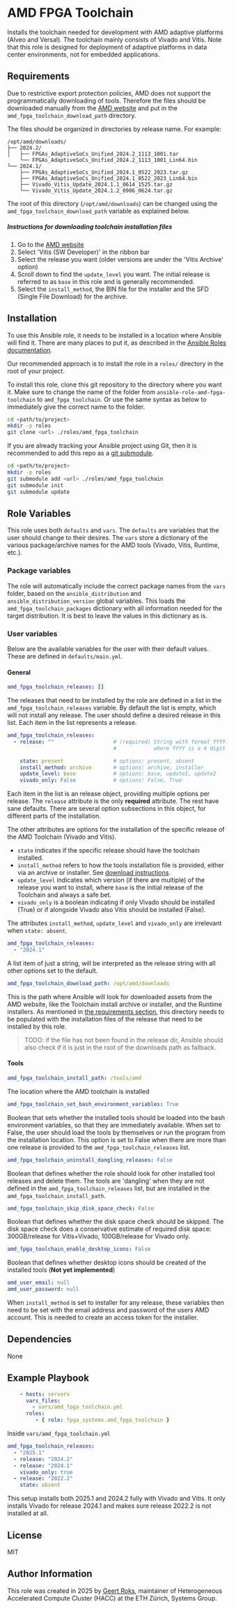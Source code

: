 AMD FPGA Toolchain
=========

Installs the toolchain needed for development with AMD adaptive platforms (Alveo and Versal). The toolchain mainly consists of Vivado and Vitis. Note that this role is designed for deployment of adaptive platforms in data center environments, not for embedded applications.

Requirements
------------

Due to restrictive export protection policies, AMD does not support the programmatically downloading of tools. Therefore the files should be downloaded manually from the [AMD website](https://www.xilinx.com/support/download/index.html/content/xilinx/en/downloadNav/vitis.html) and put in the `amd_fpga_toolchain_download_path` directory.

The files should be organized in directories by release name. For example:

```
/opt/amd/downloads/
├── 2024.2/
│   ├── FPGAs_AdaptiveSoCs_Unified_2024.2_1113_1001.tar
    └── FPGAs_AdaptiveSoCs_Unified_2024.2_1113_1001_Lin64.bin
└── 2024.1/
    ├── FPGAs_AdaptiveSoCs_Unified_2024.1_0522_2023.tar.gz
    ├── FPGAs_AdaptiveSoCs_Unified_2024.1_0522_2023_Lin64.bin
    ├── Vivado_Vitis_Update_2024.1.1_0614_1525.tar.gz
    └── Vivado_Vitis_Update_2024.1.2_0906_0624.tar.gz
```
The root of this directory (`/opt/amd/downloads`) can be changed using the `amd_fpga_toolchain_download_path` variable as explained below.

##### Instructions for downloading toolchain installation files
1) Go to the [AMD website](https://www.xilinx.com/support/download/index.html/content/xilinx/en/downloadNav/vitis.html)
2) Select 'Vitis (SW Developer)' in the ribbon bar
3) Select the release you want (older versions are under the 'Vitis Archive' option)
4) Scroll down to find the `update_level` you want. The initial release is referred to as `base` in this role and is generally recommended.
5) Select the `install_method`, the BIN file for the installer and the SFD (Single File Download) for the archive.

Installation
------------
To use this Ansible role, it needs to be installed in a location where Ansible will find it. There are many places to put it, as described in the [Ansible Roles documentation](https://docs.ansible.com/ansible/latest/playbook_guide/playbooks_reuse_roles.html#storing-and-finding-roles).

Our recommended approach is to install the role in a `roles/` directory in the root of your project.

To install this role, clone this git repository to the directory where you want it. Make sure to change the name of the folder from `ansible-role-amd-fpga-toolchain` to `amd_fpga_toolchain`. Or use the same syntax as below to immediately give the correct name to the folder.

```bash
cd <path/to/project>
mkdir -p roles
git clone <url> ./roles/amd_fpga_toolchain
```

If you are already tracking your Ansible project using Git, then it is recommended to add this repo as a [git submodule](https://git-scm.com/book/en/v2/Git-Tools-Submodules).

```bash
cd <path/to/project>
mkdir -p roles
git submodule add <url> ./roles/amd_fpga_toolchain
git submodule init
git submodule update
```

Role Variables
--------------

This role uses both `defaults` and `vars`. The `defaults` are variables that the user should change to their desires. The `vars` store a dictionary of the various package/archive names for the AMD tools (Vivado, Vitis, Runtime, etc.).

### Package variables

The role will automatically include the correct package names from the `vars` folder, based on the `ansible_distribution` and `ansible_distribution_version` global variables. This loads the `amd_fpga_toolchain_packages` dictionary with all information needed for the target distribution. It is best to leave the values in this dictionary as is.

### User variables

Below are the available variables for the user with their default values. These are defined in `defaults/main.yml`.

#### General

```yaml
amd_fpga_toolchain_releases: []
```
The releases that need to be installed by the role are defined in a list in the `amd_fpga_toolchain_releases` variable. By default the list is empty, which will not install any release. The user should define a desired release in this list. Each item in the list represents a release.

```yaml
amd_fpga_toolchain_releases:
  - release: ""                   # (required) String with format YYYY.X indicating AMD tools/runtime release
                                  #            where YYYY is a 4 digit year and X is a number, eg. 2024.2

    state: present                # options: present, absent
    install_method: archive       # options: archive, installer
    update_level: base            # options: base, update1, update2
    vivado_only: False            # options: False, True

```
Each item in the list is an release object, providing multiple options per release. The `release` attribute is the only **required** attribute. The rest have sane defaults. There are several option subsections in this object, for different parts of the installation.

The other attributes are options for the installation of the specific release of the AMD Toolchain (Vivado and Vitis).
- `state` indicates if the specific release should have the toolchain installed.
- `install_method` refers to how the tools installation file is provided, either via an archive or installer. See [download instructions](#Instructions_for_downloading_toolchain_installation_files).
- `update_level` indicates which version (if there are multiple) of the release you want to install, where `base` is the initial release of the Toolchain and always a safe bet.
- `vivado_only` is a boolean indicating if only Vivado should be installed (True) or if alongside Vivado also Vitis should be installed (False).

The attributes `install_method`, `update_level` and `vivado_only` are irrelevant when `state: absent`.

```yaml
amd_fpga_toolchain_releases:
  - "2024.1"
```
A list item of just a string, will be interpreted as the release string with all other options set to the default.

```yaml
amd_fpga_toolchain_download_path: /opt/amd/downloads
```
This is the path where Ansible will look for downloaded assets from the AMD website, like the Toolchain install archive or installer, and the Runtime installers. As mentioned in [the requirements section](#Requirements), this directory needs to be populated with the installation files of the release that need to be installed by this role.

> TODO: if the file has not been found in the release dir, Ansible should also check if it is just in the root of the downloads path as fallback.

#### Tools
```yaml
amd_fpga_toolchain_install_path: /tools/amd
```
The location where the AMD toolchain is installed

```yaml
amd_fpga_toolchain_set_bash_environment_variables: True
```
Boolean that sets whether the installed tools should be loaded into the bash environment variables, so that they are immediately available. When set to False, the user should load the tools by themselves or run the program from the installation location. This option is set to False when there are more than one release is provided to the `amd_fpga_toolchain_releases` list.

```yaml
amd_fpga_toolchain_uninstall_dangling_releases: False
```
Boolean that defines whether the role should look for other installed tool releases and delete them. The tools are 'dangling' when they are not defined in the `amd_fpga_toolchain_releases` list, but are installed in the `amd_fpga_toolchain_install_path`.

```yaml
amd_fpga_toolchain_skip_disk_space_check: False
```
Boolean that defines whether the disk space check should be skipped. The disk space check does a conservative estimate of required disk space: 300GB/release for Vitis+Vivado, 100GB/release for Vivado only.

```yaml
amd_fpga_toolchain_enable_desktop_icons: False
```
Boolean that defines whether desktop icons should be created of the installed tools (**Not yet implemented**)

```yaml
amd_user_email: null
amd_user_password: null
```
When `install_method` is set to installer for any release, these variables then need to be set with the email address and password of the users AMD account. This is needed to create an access token for the installer.

Dependencies
------------

None

Example Playbook
----------------

```yaml
    - hosts: servers
      vars_files:
        - vars/amd_fpga_toolchain.yml
      roles:
         - { role: fpga_systems.amd_fpga_toolchain }
```
Inside `vars/amd_fpga_toolchain.yml`
```yaml
amd_fpga_toolchain_releases:
  - "2025.1"
  - release: "2024.2"
  - release: "2024.1"
    vivado_only: true
  - release: "2022.2"
    state: absent
```
This setup installs both 2025.1 and 2024.2 fully with Vivado and Vitis. It only installs Vivado for release 2024.1 and makes sure release 2022.2 is not installed at all.

License
-------

MIT

Author Information
------------------

This role was created in 2025 by [Geert Roks](https://github.com/GeertRoks), maintainer of Heterogeneous Accelerated Compute Cluster (HACC) at the ETH Zürich, Systems Group.
